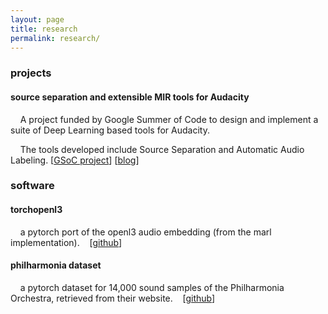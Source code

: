 ```yaml
---
layout: page
title: research
permalink: research/
---
```


### projects

#### source separation and extensible MIR tools for Audacity
    A project funded by Google Summer of Code to design and implement a suite of Deep Learning based tools for Audacity. 

    The tools developed include Source Separation and Automatic Audio Labeling. [[GSoC project](https://summerofcode.withgoogle.com/projects/#5565426706153472)] [[blog](https://www.audacityteam.org/category/gsoc/gsoc-2021-source-separation/)]


### software

#### torchopenl3
    a pytorch port of the openl3 audio embedding (from the marl implementation). 
   [[github](https://github.com/hugofloresgarcia/torchopenl3)]

#### philharmonia dataset
    a pytorch dataset for 14,000 sound samples of the Philharmonia Orchestra, retrieved from their website.
   [[github](https://github.com/hugofloresgarcia/philharmonia-dataset)]